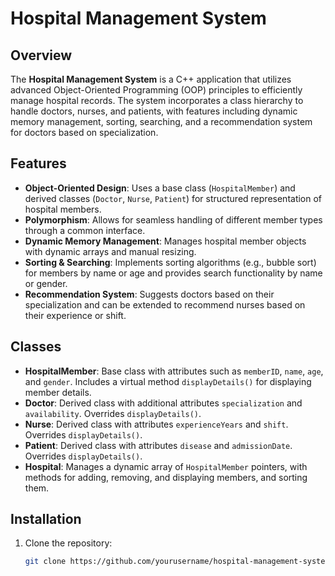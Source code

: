 # Hospital Management System

## Overview

The **Hospital Management System** is a C++ application that utilizes advanced Object-Oriented Programming (OOP) principles to efficiently manage hospital records. The system incorporates a class hierarchy to handle doctors, nurses, and patients, with features including dynamic memory management, sorting, searching, and a recommendation system for doctors based on specialization.

## Features

- **Object-Oriented Design**: Uses a base class (`HospitalMember`) and derived classes (`Doctor`, `Nurse`, `Patient`) for structured representation of hospital members.
- **Polymorphism**: Allows for seamless handling of different member types through a common interface.
- **Dynamic Memory Management**: Manages hospital member objects with dynamic arrays and manual resizing.
- **Sorting & Searching**: Implements sorting algorithms (e.g., bubble sort) for members by name or age and provides search functionality by name or gender.
- **Recommendation System**: Suggests doctors based on their specialization and can be extended to recommend nurses based on their experience or shift.

## Classes

- **HospitalMember**: Base class with attributes such as `memberID`, `name`, `age`, and `gender`. Includes a virtual method `displayDetails()` for displaying member details.
- **Doctor**: Derived class with additional attributes `specialization` and `availability`. Overrides `displayDetails()`.
- **Nurse**: Derived class with attributes `experienceYears` and `shift`. Overrides `displayDetails()`.
- **Patient**: Derived class with attributes `disease` and `admissionDate`. Overrides `displayDetails()`.
- **Hospital**: Manages a dynamic array of `HospitalMember` pointers, with methods for adding, removing, and displaying members, and sorting them.

## Installation

1. Clone the repository:
   ```bash
   git clone https://github.com/yourusername/hospital-management-system.git
